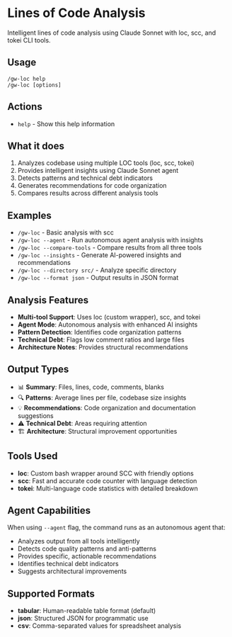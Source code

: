 # Lines of Code Analysis

Intelligent lines of code analysis using Claude Sonnet with loc, scc, and tokei CLI tools.

## Usage
```
/gw-loc help
/gw-loc [options]
```

## Actions
- `help` - Show this help information

## What it does
1. Analyzes codebase using multiple LOC tools (loc, scc, tokei)
2. Provides intelligent insights using Claude Sonnet agent
3. Detects patterns and technical debt indicators
4. Generates recommendations for code organization
5. Compares results across different analysis tools

## Examples
- `/gw-loc` - Basic analysis with scc
- `/gw-loc --agent` - Run autonomous agent analysis with insights
- `/gw-loc --compare-tools` - Compare results from all three tools
- `/gw-loc --insights` - Generate AI-powered insights and recommendations
- `/gw-loc --directory src/` - Analyze specific directory
- `/gw-loc --format json` - Output results in JSON format

## Analysis Features
- **Multi-tool Support**: Uses loc (custom wrapper), scc, and tokei
- **Agent Mode**: Autonomous analysis with enhanced AI insights
- **Pattern Detection**: Identifies code organization patterns
- **Technical Debt**: Flags low comment ratios and large files
- **Architecture Notes**: Provides structural recommendations

## Output Types
- 📊 **Summary**: Files, lines, code, comments, blanks
- 🔍 **Patterns**: Average lines per file, codebase size insights  
- 💡 **Recommendations**: Code organization and documentation suggestions
- ⚠️ **Technical Debt**: Areas requiring attention
- 🏗️ **Architecture**: Structural improvement opportunities

## Tools Used
- **loc**: Custom bash wrapper around SCC with friendly options
- **scc**: Fast and accurate code counter with language detection
- **tokei**: Multi-language code statistics with detailed breakdown

## Agent Capabilities
When using `--agent` flag, the command runs as an autonomous agent that:
- Analyzes output from all tools intelligently
- Detects code quality patterns and anti-patterns
- Provides specific, actionable recommendations
- Identifies technical debt indicators
- Suggests architectural improvements

## Supported Formats
- **tabular**: Human-readable table format (default)
- **json**: Structured JSON for programmatic use
- **csv**: Comma-separated values for spreadsheet analysis